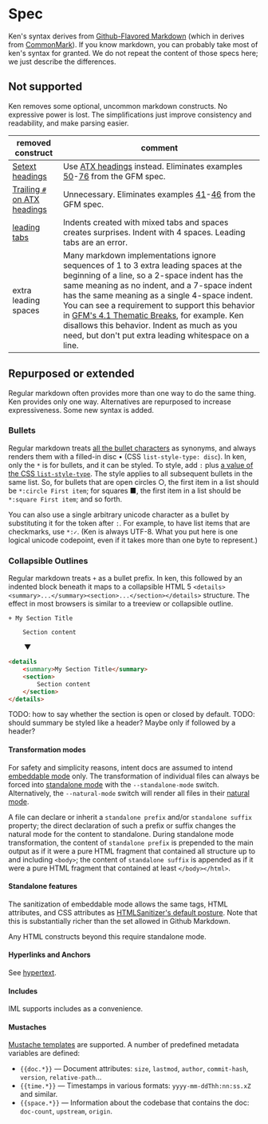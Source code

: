 # Spec

Ken's syntax derives from [Github-Flavored Markdown](https://github.github.com/gfm/) (which in derives from [CommonMark](https://spec.commonmark.org/)). If you know markdown, you can probably take most of ken's syntax for granted. We do not repeat the content of those specs here; we just describe the differences.

## Not supported
Ken removes some optional, uncommon markdown constructs. No expressive power is lost. The simplifications just improve consistency and readability, and make parsing easier.

removed construct | comment
--- | ---
[Setext headings](https://github.github.com/gfm/#setext-headings) | Use [ATX headings](https://github.github.com/gfm/#atx-heading) instead. Eliminates examples <a href="https://github.github.com/gfm/#example-50">50</a>-[76](https://github.github.com/gfm/#example-76) from the GFM spec.
[Trailing `#` on ATX headings](https://github.github.com/gfm/#example-41) | Unnecessary. Eliminates examples <a href="https://github.github.com/gfm/#example-41">41</a>-[46](https://github.github.com/gfm/#example-46) from the GFM spec.
[leading tabs](https://github.github.com/gfm/#tabs) | Indents created with mixed tabs and spaces creates surprises. Indent with 4 spaces. Leading tabs are an error.
extra leading spaces | Many markdown implementations ignore sequences of 1 to 3 extra leading spaces at the beginning of a line, so a 2-space indent has the same meaning as no indent, and a 7-space indent has the same meaning as a single 4-space indent. You can see a requirement to support this behavior in [GFM's 4.1 Thematic Breaks](https://github.github.com/gfm/#tabs), for example. Ken disallows this behavior. Indent as much as you need, but don't put extra leading whitespace on a line. 

## Repurposed or extended

Regular markdown often provides more than one way to do the same thing. Ken provides only one way. Alternatives are repurposed to increase expressiveness. Some new syntax is added.

### Bullets

Regular markdown treats [all the bullet characters](https://github.github.com/gfm/#list-items) as synonyms, and always renders them with a filled-in disc • (CSS `list-style-type: disc`). In ken, only the `*` is for bullets, and it can be styled. To style, add `:` plus [a value of the CSS `list-style-type`](https://www.w3schools.com/CSSref/pr_list-style-type.asp). The style applies to all subsequent bullets in the same list. So, for bullets that are open circles ○, the first item in a list should be `*:circle First item`; for squares ■, the first item in a list should be `*:square First item`; and so forth.

You can also use a single arbitrary unicode character as a bullet by substituting it for the token after `:`. For example, to have list items that are checkmarks, use `*:✓`. (Ken is always UTF-8. What you put here is one logical unicode codepoint, even if it takes more than one byte to represent.)

### Collapsible Outlines

Regular markdown treats `+` as a bullet prefix. In ken, this followed by an indented block beneath it maps to a collapsible HTML 5 `<details><summary>...</summary><section>...</section></details>` structure. The effect in most browsers is similar to a treeview or collapsible outline.

```ken
+ My Section Title

    Section content
```
&nbsp;&nbsp;&nbsp;&nbsp;&nbsp;&nbsp;&nbsp;&nbsp;▼
```html
<details
    <summary>My Section Title</summary>
    <section>
        Section content
    </section>
</details>
```

TODO: how to say whether the section is open or closed by default.
TODO: should summary be styled like a header? Maybe only if followed by a header?

#### Transformation modes

For safety and simplicity reasons, intent docs are assumed to intend [embeddable mode](../glossary.html#embeddable-mode) only. The transformation of individual files can always be forced into [standalone mode](../glossary.html#standalone-mode) with the `--standalone-mode` switch. Alternatively, the `--natural-mode` switch will render all files in their [natural mode](../glossary.html#natural-mode).

A file can declare or inherit a `standalone prefix` and/or `standalone suffix` property; the direct declaration of such a prefix or suffix changes the natural mode for the content to standalone. During standalone mode transformation, the content of `standalone prefix` is prepended to the main output as if it were a pure HTML fragment that contained all structure up to and including `<body>`; the content of `standalone suffix` is appended as if it were a pure HTML fragment that contained at least `</body></html>`. 

#### Standalone features

The sanitization of embeddable mode allows the same tags, HTML attributes, and CSS attributes as [HTMLSanitizer's default posture](https://github.com/mganss/HtmlSanitizer#tags-allowed-by-default). Note that this is substantially richer than the set allowed in Github Markdown.

Any HTML constructs beyond this require standalone mode. 

#### Hyperlinks and Anchors

See [hypertext](hypertext.md).

#### Includes

IML supports includes as a convenience.

#### Mustaches

[Mustache templates](https://mustache.github.io/) are supported. A number of predefined metadata variables are defined:

* `{{doc.*}}` &mdash; Document attributes: `size`, `lastmod`, `author`, `commit-hash`, `version`, `relative-path`...
* `{{time.*}}` &mdash; Timestamps in various formats: `yyyy-mm-ddThh:nn:ss.xZ` and similar.
* `{{space.*}}` &mdash; Information about the codebase that contains the doc: `doc-count`, `upstream`, `origin`.

